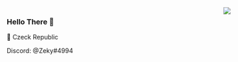 <img align="right" src="https://github-readme-stats.vercel.app/api?username=ZekyWolf&count_private=true&show_icons=true&text_color=718096&bg_color=transparent" />

### Hello There :wave:

:triangular_flag_on_post: Czeck Republic

Discord: @Zeky#4994

